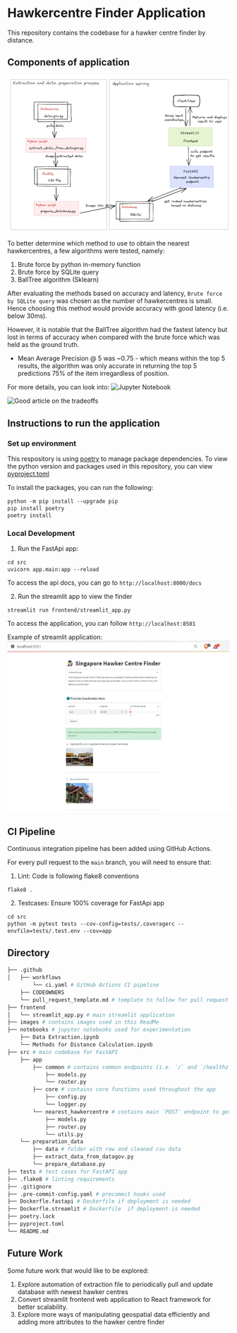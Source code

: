 # Hawkercentre Finder Application
This repository contains the codebase for a hawker centre finder by distance.

## Components of application
![Solution components](images/solution_components.png)

To better determine which method to use to obtain the nearest hawkercentres, a few algorithms were tested, namely:
1. Brute force by python in-memory function
2. Brute force by SQLite query
3. BallTree algorithm (Sklearn)

After evaluating the methods based on accuracy and latency, `Brute force by SQLite query` was chosen as the number of hawkercentres is small. Hence choosing this method would provide accuracy with good latency (i.e. below 30ms). 

However, it is notable that the BallTree algorithm had the fastest latency but lost in terms of accuracy when compared with the brute force which was held as the ground truth. 
* Mean Average Precision @ 5 was ~0.75 - which means within the top 5 results, the algorithm was only accurate in returning the top 5 predictions 75% of the item irregardless of position.

For more details, you can look into: ![Jupyter Notebook](/notebooks/Methods%20for%20Distance%20Calculation.ipynb)

![Good article on the tradeoffs](https://towardsdatascience.com/tree-algorithms-explained-ball-tree-algorithm-vs-kd-tree-vs-brute-force-9746debcd940)

## Instructions to run the application
### Set up environment
This respository is using [poetry](https://python-poetry.org/) to manage package dependencies.
To view the python version and packages used in this repository, you can view [pyproject.toml](pyproject.toml)

To install the packages, you can run the following:
```
python -m pip install --upgrade pip
pip install poetry
poetry install
```

### Local  Development
1. Run the FastApi app:
```
cd src
uvicorn app.main:app --reload
```
To access the api docs, you can go to `http://localhost:8000/docs`

2. Run the streamlit app to view the finder
```
streamlit run frontend/streamlit_app.py
```
To access the application, you can follow `http://localhost:8501`

Example of streamlit application: ![Solution components](images/streamlit_app.jpg)


## CI Pipeline
Continuous integration pipeline has been added using GitHub Actions.

For every pull request to the `main` branch, you will need to ensure that:
1. Lint: Code is following flake8 conventions
```
flake8 .
```
2. Testcases: Ensure 100% coverage for FastApi app
```
cd src
python -m pytest tests --cov-config=tests/.coveragerc --envfile=tests/.test.env --cov=app
```

## Directory
```bash
├── .github
│   ├── workflows
        └── ci.yaml # GitHub Actions CI pipeline
    ├── CODEOWNERS
    └── pull_request_template.md # template to follow for pull request
├── frontend
│   └── streamlit_app.py # main streamlit application
├── images # contains images used in this ReadMe
├── notebooks # jupyter notebooks used for experimentation
    ├── Data Extraction.ipynb
    └── Methods for Distance Calculation.ipynb
├── src # main codebase for FastAPI
    ├── app
        ├── common # contains common endpoints (i.e. `/` and `/healthz`)
            ├── models.py
            └── router.py
        ├── core # contains core functions used throughout the app
            ├── config.py
            └── logger.py
        └── nearest_hawkercentre # contains main `POST` endpoint to get nearest hawkercentre
            ├── models.py
            ├── router.py
            └── utils.py
    └── preparation_data
        ├── data # folder with raw and cleaned csv data
        ├── extract_data_from_datagov.py
        └── prepare_database.py
├── tests # test cases for FastAPI app
├── .flake8 # linting requirements
├── .gitignore
├── .pre-commit-config.yaml # precommit hooks used
├── Dockerfle.fastapi # Dockerfile if deployment is needed
├── Dockerfle.streamlit # Dockerfile  if deployment is needed
├── poetry.lock
├── pyproject.toml
└── README.md
```

## Future Work
Some future work that would like to be explored:
1. Explore automation of extraction file to periodically pull and update database with newest hawker centres
2. Convert streamlit frontend web application to React framework for better scalability.
3. Explore more ways of manipulating geospatial data efficiently and adding more attributes to the hawker centre finder
